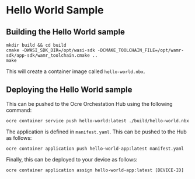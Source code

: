 Hello World Sample
==================

## Building the Hello World sample
```
mkdir build && cd build
cmake -DWASI_SDK_DIR=/opt/wasi-sdk -DCMAKE_TOOLCHAIN_FILE=/opt/wamr-sdk/app-sdk/wamr_toolchain.cmake ..
make
```

This will create a container image called `hello-world.nbx`.  



## Deploying the Hello World sample
This can be pushed to the Ocre Orchestation Hub using the following command:
```
ocre container service push hello-world:latest ./build/hello-world.nbx
```

The application is defined in `manifest.yaml`.  This can be pushed to the Hub as follows:
```
ocre container application push hello-world-app:latest manifest.yaml
```

Finally, this can be deployed to your device as follows:
```
ocre container application assign hello-world-app:latest [DEVICE-ID]
```


